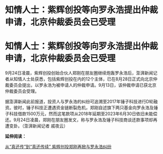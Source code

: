 # 知情人士：紫辉创投等向罗永浩提出仲裁申请，北京仲裁委员会已受理

# 知情人士：紫辉创投等向罗永浩提出仲裁申请，北京仲裁委员会已受理

9月24日凌晨，紫辉创投创始合伙人郑刚在朋友圈继续炮轰罗永浩后，澎湃新闻记者从知情人士处获悉，包括紫辉创投在内的12个主体，已在8月28日正式向北京仲裁委员会提出，以罗永浩为被申请人的仲裁申请。9月13日，该仲裁申请已获北京仲裁委员会受理。

据澎湃新闻此前报道，投资人与罗永浩的纠纷可追溯至2017年锤子科技进行D轮融资。彼时，锤子科技正遭遇资金链断裂危机，郑刚自述旗下两只基金向罗永浩及锤子科技借款1500万元，然而这笔款项从2018年延期至2023年6月30日依旧未能偿还。9月24日凌晨，郑刚在朋友圈发文，称与罗永浩及锤子科技商谈还款事项却再遭变卦。（澎湃新闻记者
戚夜云）

**延伸阅读：**

[从“真还传”到“真还传续” 紫辉创投郑刚再掀与罗永浩纠纷](https://new.qq.com/rain/a/20230924A04IML00)

